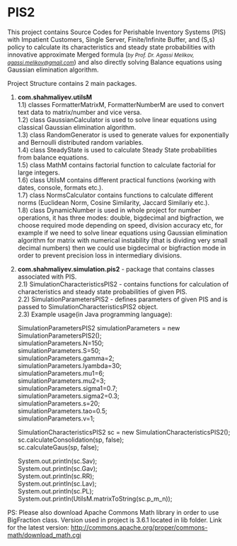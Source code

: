 # PIS2
This project contains Source Codes for Perishable Inventory Systems (PIS) with Impatient Customers, Single Server, Finite/Infinite Buffer, and (S,s) policy to calculate its characteristics and steady state probabilities with innovative approximate Merged formula (<small><i>by Prof. Dr. Agassi Melikov, agassi.melikov@gmail.com</i></small>) and also directly solving Balance equations using Gaussian elimination algorithm.

Project Structure contains 2 main packages.

1) <b>com.shahmaliyev.utilsM</b>    
  1.1) classes FormatterMatrixM, FormatterNumberM are used to convert text data to matrix/number and vice versa.  
  1.2) class GaussianCalculator is used to solve linear equations using classical Gaussian elimination algorithm.  
  1.3) class RandomGenerator is used to generate values for exponentially and Bernoulli distributed random variables.  
  1.4) class SteadyState is used to calculate Steady State probabilities from balance equations.  
  1.5) class MathM contains factorial function to calculate factorial for large integers.  
  1.6) class UtilsM contains different practical functions (working with dates, console, formats etc.).  
  1.7) class NormsCalculator contains functions to calculate different norms (Euclidean Norm, Cosine Similarity, Jaccard Similariy etc.).  
  1.8) class DynamicNumber is used in whole project for number operations, it has three modes: double, bigdecimal and bigfraction, we choose required mode depending on speed, division accuracy etc, for example if we need to solve linear equations using Gaussian elimination algorithm for matrix with numerical instability (that is dividing very small decimal numbers) then we could use bigdecimal or bigfraction mode in order to prevent precision loss in intermediary divisions.  
  
2) <b>com.shahmaliyev.simulation.pis2</b> - package that contains classes associated with PIS.  
  2.1) SimulationCharacteristicsPIS2 - contains functions for calculation of characteristics and steady state probabilities of given PIS.  
  2.2) SimulationParametersPIS2 - defines parameters of given PIS and is passed to SimulationCharacteristicsPIS2 object.  
  2.3) Example usage(in Java programming language):   
  
      SimulationParametersPIS2 simulationParameters = new SimulationParametersPIS2();         
      simulationParameters.N=150;  
      simulationParameters.S=50;  
      simulationParameters.gamma=2;  
      simulationParameters.lyambda=30;  
      simulationParameters.mu1=6;  
      simulationParameters.mu2=3;  
      simulationParameters.sigma1=0.7;  
      simulationParameters.sigma2=0.3;  
      simulationParameters.s=20;  
      simulationParameters.tao=0.5;  
      simulationParameters.v=1;  
      
      SimulationCharacteristicsPIS2 sc = new SimulationCharacteristicsPIS2();  
      sc.calculateConsolidation(sp, false);  
      sc.calculateGaus(sp, false);  
      
      System.out.println(sc.Sav);  
      System.out.println(sc.Gav);  
      System.out.println(sc.RR);  
      System.out.println(sc.Lav);  
      System.out.println(sc.PL);  
      System.out.println(UtilsM.matrixToString(sc.p_m_n));     
      
     
 PS: Please also download Apache Commons Math library in order to use BigFraction class. Version used in project is 3.6.1 located in lib folder. Link for the latest version: http://commons.apache.org/proper/commons-math/download_math.cgi
  

